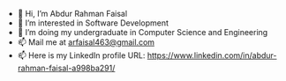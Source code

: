 - 👋 Hi, I’m Abdur Rahman Faisal
- 👀 I’m interested in Software Development
- 💞️ I’m doing my undergraduate in Computer Science and Engineering
- 📫 Mail me at arfaisal463@gmail.com
- 📫 Here is my LinkedIn profile URL: https://www.linkedin.com/in/abdur-rahman-faisal-a998ba291/



<!---
arFaisal043/arFaisal043 is a ✨ special ✨ repository because its `README.md` (this file) appears on your GitHub profile.
You can click the Preview link to take a look at your changes.
--->

